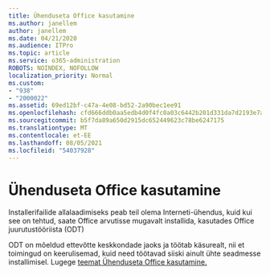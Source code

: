 ```yaml
---
title: Ühenduseta Office kasutamine
ms.author: janellem
author: janellem
ms.date: 04/21/2020
ms.audience: ITPro
ms.topic: article
ms.service: o365-administration
ROBOTS: NOINDEX, NOFOLLOW
localization_priority: Normal
ms.custom:
- "938"
- "2000022"
ms.assetid: 69ed12bf-c47a-4e08-bd52-2a90bec1ee91
ms.openlocfilehash: cfd666ddb0aa5edb4d0f4fc0a03c6442b201d331da7d2193e7ad8615790c36a6
ms.sourcegitcommit: b5f7da89a650d2915dc652449623c78be6247175
ms.translationtype: MT
ms.contentlocale: et-EE
ms.lasthandoff: 08/05/2021
ms.locfileid: "54037928"
---
```

# <a name="use-the-office-offline-installer"></a>Ühenduseta Office kasutamine

Installerifailide allalaadimiseks peab teil olema Interneti-ühendus, kuid kui see on tehtud, saate Office arvutisse mugavalt installida, kasutades Office juurutustööriista (ODT)

ODT on mõeldud ettevõtte keskkondade jaoks ja töötab käsurealt, nii et toimingud on keerulisemad, kuid need töötavad siiski ainult ühte seadmesse installimisel. Lugege [teemat Ühenduseta Office kasutamine.](https://support.office.com/article/f0a85fe7-118f-41cb-a791-d59cef96ad1c?wt.mc_id=Alchemy_ClientDIA)
  